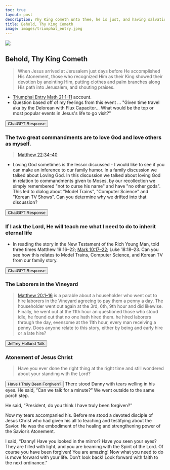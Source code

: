 ```yaml
---
toc: true
layout: post
description: Yhy King cometh unto thee, he is just, and having salvation
title: Behold, Thy King Cometh
image: images/triumphal_entry.jpeg
---
```


![](https://cdn.shopify.com/s/files/1/0495/3335/4141/products/Walter-Rane-Triumphal-Entry_47fe1ccc-23e4-4212-ab24-44c3bcfd4b02.png?v=1603900819)


## Behold, Thy King Cometh
> When Jesus arrived at Jerusalem just days before He accomplished His Atonement, those who recognized Him as their King showed their devotion by anointing Him, putting clothes and palm branches along His path into Jerusalem, and shouting praises.
- [Triumphal Entry Math 21:1-11](https://www.churchofjesuschrist.org/study/scriptures/nt/matt/21?lang=eng&id=1-11#p1) account.
-  Question based off of my feelings from this event ... "Given time travel aka by the Delorean with Flux Capacitor...  What would be the top or most popular events in Jesus's life to go visit?"

<SCRIPT>
function JesusVisit() {
    var x = document.getElementById('JesusVisit');
    if (x.style.display == 'none') {
        x.style.display = 'block';
    } else {
        x.style.display = 'none';
    }
}
</SCRIPT>

<BUTTON ONCLICK="JesusVisit()">ChatGPT Response</BUTTON>

<DIV ID="JesusVisit" STYLE="display:none">
<br>
    - The birth of Jesus in Bethlehem: Witnessing the humble circumstances and the arrival of the Magi. Luke 2:1-20
<br>
    - The Sermon on the Mount: Experiencing Jesus' teachings on topics like the Beatitudes and the Lord's Prayer. Matthew 5-7
<br>
    - The Last Supper: Being present for Jesus' final meal with his disciples and the institution of the Eucharist.  Matthew 26:17-30, Mark 14:12-26, Luke 22:7-23
<br>
    - The Crucifixion: Observing the significant event of Jesus' crucifixion and its profound impact on Christianity.  Matthew 27:32-56, Mark 15:21-41, Luke 23:26-49, John 19:16-37
<br>
    - The Resurrection: Witnessing the empty tomb and the appearances of Jesus after his resurrection. Matthew 28:1-10, Mark 16:1-8, Luke 24:1-12, John 20:1-18

<br><br>
<b>2nd question to ChatGPT</b>, "Anything you would add if you were member of Church of Jesus Christ of Latter Day Saints"
<br><br>
    - The First Vision: Witnessing Joseph Smith's account of his vision of God the Father and Jesus Christ, which marked the beginning of the Restoration of the gospel.  Joseph Smith—History 1:1-26 (in the Pearl of Great Price)
<br>
    - The visit to the Nephites: Being present when Jesus appeared to the people in the Americas following his resurrection.  3 Nephi 11
<br>
    - The Sermon at the Temple: Listening to Jesus' teachings to the Nephites in the Americas, as recorded in the Book of Mormon.  3 Nephi 11-18
<br>
    - The dedication of the Kirtland Temple: Participating in the spiritual experiences during the dedication of the first temple in the Latter-day Saint movement.  While there are accounts of spiritual manifestations and heavenly visitations experienced by individuals in the Kirtland Temple, the specific mention of Jesus physically appearing during the dedication ceremony is not included in the scriptural account. Doctrine and Covenants section 109 (Kirtland Temple dedicatory prayer)
</DIV>

### The two great commandments are to love God and love others as myself.
> [Matthew 22:34–40](https://www.churchofjesuschrist.org/study/scriptures/nt/matt/22?lang=eng&id=34-40#p34) 
- Loving God sometimes is the lessor discussed  - I would like to see if you can make an inference to our family humor.   In a family discussion we talked about Loving God.  In this discussion we talked about loving God in relation to commandments given to Moses, by our recollection we simply remembered "not to curse his name" and have  "no other gods".  This led to dialog about "Model Trains", "Computer Science" and "Korean TV Shows".  Can you determine why we drifted into that discussion?

<SCRIPT>
function NoOtherGods() {
    var x = document.getElementById('NoOtherGods');
    if (x.style.display == 'none') {
        x.style.display = 'block';
    } else {
        x.style.display = 'none';
    }
}
</SCRIPT>

<BUTTON ONCLICK="NoOtherGods()">ChatGPT Response</BUTTON>

<DIV ID="NoOtherGods" STYLE="display:none">
Based on the information you provided, it seems that your family discussion about loving God in relation to the commandments given to Moses took an unexpected and humorous turn, leading to a conversation about unrelated topics such as model trains, computer science, and Korean TV shows.
<br>
Humor often arises from unexpected connections or tangents in conversations. It's possible that someone in your family made a playful or humorous comment that sparked the discussion about these unrelated topics. The transition from discussing commandments to discussing seemingly unrelated hobbies and interests could be a lighthearted way of exploring the idea of what it means to love God in the context of various aspects of life, including personal hobbies and entertainment preferences.
<br>
In essence, the conversation may have taken a humorous detour to highlight the idea that even in our interests and hobbies, we can find ways to express love for God and see connections to our faith. Humor can often serve as a way to bring joy, creativity, and unexpected perspectives into discussions.
<br><br>
<b>2nd bit of Help to ChatGPT.</b> Close to the family event.  What if I provide you the hint to have "no other Gods" in relation to the humor?
<br><br>
If the hint is to have "no other Gods" in relation to the humor and the discussion about model trains, computer science, and Korean TV shows, it could be inferred that the humorous connection is centered around the idea of having a strong or intense interest in these topics.
<br>
The humor might stem from playfully exaggerating or jokingly suggesting that these hobbies or interests have become so important or captivating that they could be seen as competing with or taking the place of a person's devotion to God. In other words, the humorous implication could be that these topics or activities have become "gods" in a figurative sense, capturing a significant amount of attention or devotion.
<br>
This kind of humor often arises when people find amusing ways to juxtapose mundane or unrelated topics with significant or sacred concepts, highlighting the contrast between the two. It allows for a lighthearted exploration of the balance between our passions and our spiritual priorities, reminding us not to let our interests overshadow our love and devotion to God.
<br><br>
<b> Feedback on response to ChatGPT.</b>  Nicely done.  In dialog amongst the three off us Father said to Son, "Model Trains" is not a God.  Mother said to Father "Computer Science" is not a God.  Son said to Mother "Korean TV" is not a God.  We had a good laugh.  You were able to get to the inference very well.
<br>
Thank you! I'm glad I was able to accurately infer the humor in your family dialog. It sounds like a lighthearted and enjoyable moment, where the playfulness came from the contrast between the significance of having "no other Gods" and the humorous suggestion that these hobbies and interests were being treated as such.
<br>
Humor can often bring people together and create shared moments of joy and connection. It seems like your family found a playful way to explore the balance between their interests and their spiritual priorities, all while sharing some laughter together. Such moments can help strengthen relationships and create lasting memories.
</DIV>

### If I ask the Lord, He will teach me what I need to do to inherit eternal life
- In reading the story in the New Testament of the Rich Young Man, told three times Matthew 19:16–22; [Mark 10:17–22](https://www.churchofjesuschrist.org/study/scriptures/nt/mark/10?lang=eng&id=17-22#p17); Luke 18:18–23.  Can you see how this relates to Model Trains, Computer Science, and Korean TV from our family story.

<SCRIPT>
function RichYoungMan() {
    var x = document.getElementById('RichYoungMan');
    if (x.style.display == 'none') {
        x.style.display = 'block';
    } else {
        x.style.display = 'none';
    }
}
</SCRIPT>

<BUTTON ONCLICK="RichYoungMan()">ChatGPT Response</BUTTON>

<DIV ID="RichYoungMan" STYLE="display:none">
The story you mentioned from the New Testament, often referred to as the story of the "Rich Young Ruler," can be found in Matthew 19:16–22, Mark 10:17–22, and Luke 18:18–23. This story involves a rich young man who approaches Jesus and asks what he must do to inherit eternal life. Jesus tells him to keep the commandments, and the young man claims to have kept them since his youth. Jesus then instructs him to sell his possessions, give to the poor, and follow Him, but the young man walks away saddened because he had great wealth.
<br>
In relating this story to the discussion about model trains, computer science, and Korean TV from your family story, we can draw some connections:
<br>
Model Trains: Just as the rich young man had possessions, including great wealth, model trains could be seen as a hobby or interest that involves material possessions. The story reminds us not to let our attachment to material things hinder our commitment to following Jesus.
<br>
Computer Science: Similarly, computer science or any other profession or area of expertise can be seen as something we dedicate our time and energy to. The story reminds us that our commitment to following Jesus should take precedence over any worldly pursuits or attachments, including our professional endeavors.
<br>
Korean TV: While Korean TV shows may not involve material possessions like model trains or a profession like computer science, the story highlights the importance of prioritizing our relationship with God over any personal interests or pleasures. It serves as a reminder that nothing should hinder our commitment to following Jesus, even if it means letting go of things that bring us enjoyment or entertainment.
<br>
In summary, the story of the Rich Young Ruler prompts us to examine our priorities and reminds us to put our devotion to God above worldly attachments, whether they are material possessions, personal interests, or professional pursuits.

<br><br>
<b>2nd question to ChatGPT.</b>  I like the Mark account the best.   Based off of my family story and our humor, do you see why I might like it?
<br><br>
Based on your family story and the humor you shared, I can see a possible connection between your preference for the Mark account of the story and the humorous dialogue about model trains, computer science, and Korean TV.
<br>
In the Mark account (Mark 10:17–22), the story of the Rich Young Ruler is presented in a concise and straightforward manner. It highlights the encounter between Jesus and the young man, emphasizing the young man's attachment to his possessions and his struggle to prioritize following Jesus over his wealth. This direct and succinct storytelling style might resonate with your preference for humor and concise communication.
<br>
Similarly, the humor in your family story involved playful and concise exchanges between family members, where the focus was on highlighting the contrast between personal interests or hobbies and the importance of spiritual devotion.
<br>
Your preference for the Mark account could stem from its brevity and clarity, aligning with the concise and playful communication style that you appreciated in your family's humorous dialogue.
<br>
Please note that this inference is based on the information provided, and individual preferences can vary.

<br><br>
<b>3rd question to ChatGPT.</b>  Do you see compassion or love in Mark account not seen in others?
<br><br>

In the Mark account of the story of the Rich Young Ruler, there is a notable emphasis on Jesus' response and his display of compassion and love towards the young man. After the young man expresses his desire to inherit eternal life and claims to have kept the commandments, Mark 10:21 states:
<br>
"Jesus, looking at him, loved him and said to him, 'You lack one thing: go, sell all that you have and give to the poor, and you will have treasure in heaven; and come, follow me.'"
<br>
The inclusion of the phrase "Jesus, looking at him, loved him" highlights the compassion and care that Jesus felt towards the young man. This statement suggests that Jesus genuinely desired the young man to experience the blessings of eternal life and was willing to provide him with specific guidance and instructions to help him on that path.
<br>
While love and compassion are also present in the other Gospel accounts of this story (Matthew 19:16–22 and Luke 18:18–23), the Mark account explicitly mentions Jesus' love for the young man, providing a unique emphasis on the compassionate nature of Jesus' response.
<br>
This emphasis on Jesus' love and compassion in the Mark account could resonate with individuals who value and appreciate the deep care and understanding that Jesus demonstrated towards those seeking guidance and eternal life.

</DIV>

### The Laborers in the Vineyard
> [Matthew 20:1–16](https://www.churchofjesuschrist.org/study/scriptures/nt/matt/20?lang=eng&id=1-16#p1) is a parable about a householder who went out to hire laborers in the Vineyard agreeing to pay them a penny a day.  The householder went out again at the 3rd, 6th, 9th hour and did likewise.  Finally, he went out at the 11th hour an questioned those who stood idle, he found out that no one hath hired them.  he hired laborers through the day, evensome at the 11th hour, every man receiving a penny.  Does anyone relate to this story, either by being and early hire or a late hire?

<SCRIPT>
function Laborers() {
    var x = document.getElementById('Laborers');
    if (x.style.display == 'none') {
        x.style.display = 'block';
    } else {
        x.style.display = 'none';
    }
}
</SCRIPT>

<BUTTON ONCLICK="Laborers()">Jeffrey Holland Talk</BUTTON>

<DIV ID="Laborers" STYLE="display:none">
“My friends, I am not being unfair to you. You agreed on the wage for the day, a good wage. You were very happy to get the work, and I am very happy with the way you served. You are paid in full. Take your pay and enjoy the blessing.
<br>
May I plead with us not to be hurt—and certainly not to feel envious—when good fortune comes to another person? We are not diminished when someone else is added upon.
<br>
This parable—like all parables—is not really about laborers or wages any more than the others are about sheep and goats. This is a story about God’s goodness, His patience and forgiveness, and the Atonement of the Lord Jesus Christ. It is a story about generosity and compassion. It is a story about grace.
<br>
So if you have made covenants, keep them. If you haven’t made them, make them. If you have made them and broken them, repent and repair them. It is never too late so long as the Master of the vineyard says there is time. Please listen to the prompting of the Holy Spirit telling you right now, this very moment, that you should accept the atoning gift of the Lord Jesus Christ and enjoy the fellowship of His labor.
</DIV>

###  Atonement of Jesus Christ
> Have you ever done the right thing at the right time and still wondered about your standing with the Lord?

<SCRIPT>
function Forgiven() {
    var x = document.getElementById('Forgiven');
    if (x.style.display == 'none') {
        x.style.display = 'block';
    } else {
        x.style.display = 'none';
    }
}
</SCRIPT>

<BUTTON ONCLICK="Forgiven()">Have I Truly Been Forgiven?</BUTTON>
There stood Danny with tears welling in his eyes. He said, “Can we talk for a minute?” We went outside to the same porch step.
<br>

He said, “President, do you think I have truly been forgiven?”
<br>

Now my tears accompanied his. Before me stood a devoted disciple of Jesus Christ who had given his all to teaching and testifying about the Savior. He was the embodiment of the healing and strengthening power of the Savior’s Atonement.
<br>

I said, “Danny! Have you looked in the mirror? Have you seen your eyes? They are filled with light, and you are beaming with the Spirit of the Lord. Of course you have been forgiven! You are amazing! Now what you need to do is move forward with your life. Don’t look back! Look forward with faith to the next ordinance.”
</DIV>


